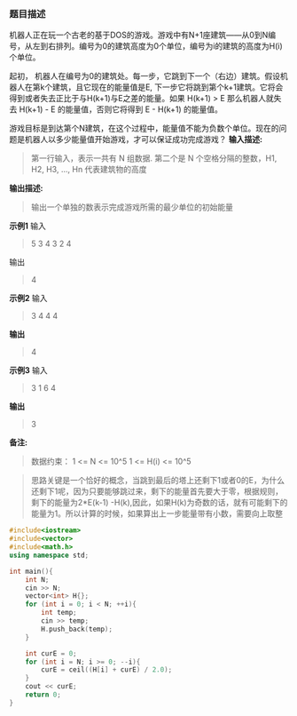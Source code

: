 ### 题目描述
机器人正在玩一个古老的基于DOS的游戏。游戏中有N+1座建筑——从0到N编号，从左到右排列。编号为0的建筑高度为0个单位，编号为i的建筑的高度为H(i)个单位。 

起初， 机器人在编号为0的建筑处。每一步，它跳到下一个（右边）建筑。假设机器人在第k个建筑，且它现在的能量值是E, 下一步它将跳到第个k+1建筑。它将会得到或者失去正比于与H(k+1)与E之差的能量。如果 H(k+1) > E 那么机器人就失去 H(k+1) - E 的能量值，否则它将得到 E - H(k+1) 的能量值。

游戏目标是到达第个N建筑，在这个过程中，能量值不能为负数个单位。现在的问题是机器人以多少能量值开始游戏，才可以保证成功完成游戏？
**输入描述:**
>第一行输入，表示一共有 N 组数据.
>第二个是 N 个空格分隔的整数，H1, H2, H3, ..., Hn 代表建筑物的高度

**输出描述:**
> 输出一个单独的数表示完成游戏所需的最少单位的初始能量

**示例1**
输入
>5
>3 4 3 2 4

输出
>4

**示例2**
输入
>3
>4 4 4

**输出**
>4

**示例3**
输入
>3
>1 6 4

**输出**
>3

**备注:**
>数据约束：
1 <= N <= 10^5
1 <= H(i) <= 10^5

> 思路关键是一个恰好的概念，当跳到最后的塔上还剩下1或者0的E，为什么还剩下1呢，因为只要能够跳过来，剩下的能量首先要大于零，根据规则，剩下的能量为2*E(k-1) -H(k),因此，如果H(k)为奇数的话，就有可能剩下的能量为1。所以计算的时候，如果算出上一步能量带有小数，需要向上取整

```C++
#include<iostream>
#include<vector>
#include<math.h>
using namespace std;

int main(){
    int N;
    cin >> N;
    vector<int> H{};
    for (int i = 0; i < N; ++i){
        int temp;
        cin >> temp;
        H.push_back(temp);
    }

    int curE = 0;
    for (int i = N; i >= 0; --i){
        curE = ceil((H[i] + curE) / 2.0);
    }
    cout << curE;
    return 0;
}
```